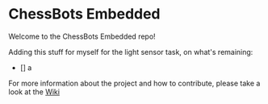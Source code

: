 # ChessBots Embedded
Welcome to the ChessBots Embedded repo!

Adding this stuff for myself for the light sensor task, on what's remaining:
- [] a

For more information about the project and how to contribute, please take a look at the [Wiki](https://github.com/Comet-Robotics/chessbot-embedded/wiki)
